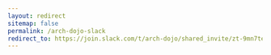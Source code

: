 ```yaml
---
layout: redirect
sitemap: false
permalink: /arch-dojo-slack
redirect_to: https://join.slack.com/t/arch-dojo/shared_invite/zt-9mn7teo6-PUiaTDN5724Z2YbAWtYR6A
---
```

